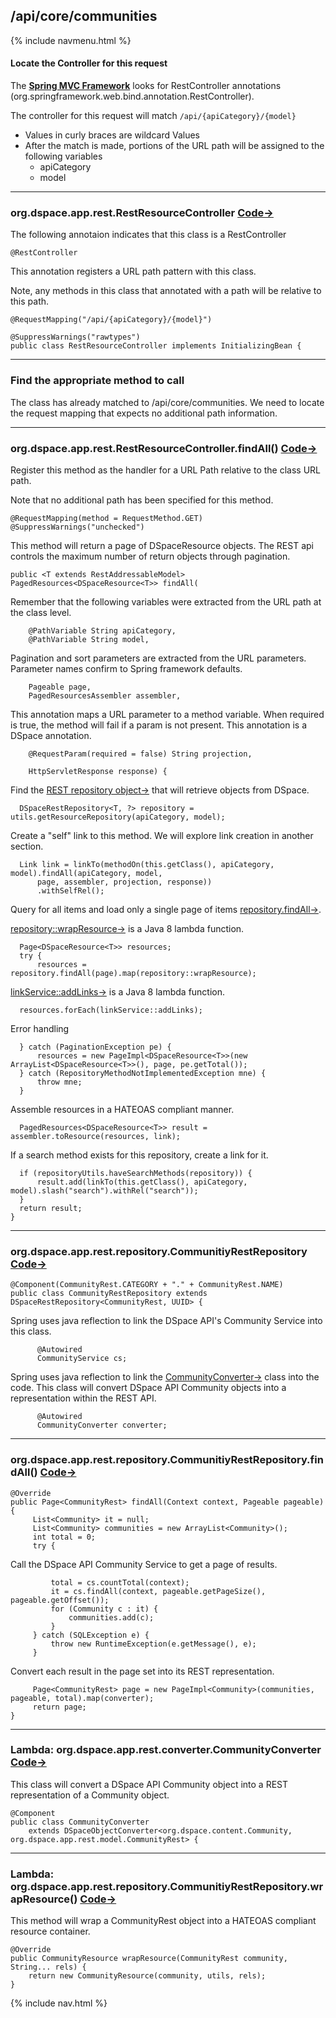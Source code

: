 ## /api/core/communities
{% include navmenu.html %}
#### Locate the Controller for this request
The __[Spring MVC Framework](https://docs.spring.io/spring/docs/current/spring-framework-reference/web.htm)__ looks for RestController annotations (org.springframework.web.bind.annotation.RestController).

The controller for this request will match `/api/{apiCategory}/{model}`
- Values in curly braces are wildcard Values
- After the match is made, portions of the URL path will be assigned to the following variables
  - apiCategory
  - model

---
### org.dspace.app.rest.RestResourceController [Code&rarr;](https://github.com/DSpace/DSpace/blob/rest-tutorial/dspace-spring-rest/src/main/java/org/dspace/app/rest/RestResourceController.java#L84-L87")

The following annotaion indicates that this class is a RestController
```
@RestController
```
This annotation registers a URL path pattern with this class.

Note, any methods in this class that annotated with a path will be relative to this path.
```
@RequestMapping("/api/{apiCategory}/{model}")
```
```
@SuppressWarnings("rawtypes")
public class RestResourceController implements InitializingBean {
```

---

### Find the appropriate method to call

The class has already matched to /api/core/communities.  We need to locate the request mapping that expects no additional path information.

---
### org.dspace.app.rest.RestResourceController.findAll() [Code&rarr;](https://github.com/DSpace/DSpace/blob/rest-tutorial/dspace-spring-rest/src/main/java/org/dspace/app/rest/RestResourceController.java#L769-L787")

Register this method as the handler for a URL Path relative to the class URL path.  

Note that no additional path has been specified for this method.
```
@RequestMapping(method = RequestMethod.GET)
@SuppressWarnings("unchecked")
```
This method will return a page of DSpaceResource objects.
The REST api controls the maximum number of return objects through pagination.
```
public <T extends RestAddressableModel> PagedResources<DSpaceResource<T>> findAll(
```
Remember that the following variables were extracted from the URL path at the class level.
```
    @PathVariable String apiCategory,
    @PathVariable String model,
```
Pagination and sort parameters are extracted from the URL parameters.
Parameter names confirm to Spring framework defaults.
```
    Pageable page,
    PagedResourcesAssembler assembler,
```
This annotation maps a URL parameter to a method variable.
When required is true, the method will fail if a param is not present.
This annotation is a DSpace annotation.
```
    @RequestParam(required = false) String projection,
```
```
    HttpServletResponse response) {
```
Find the [REST repository object&rarr;](#rep) that will retrieve objects from DSpace.
```
  DSpaceRestRepository<T, ?> repository = utils.getResourceRepository(apiCategory, model);
```
Create a "self" link to this method.
We will explore link creation in another section.
```
  Link link = linkTo(methodOn(this.getClass(), apiCategory, model).findAll(apiCategory, model,
      page, assembler, projection, response))
      .withSelfRel();
```
Query for all items and load only a single page of items [repository.findAll&rarr;](#repfind).

[repository::wrapResource&rarr;](#wrap) is a Java 8 lambda function.

```
  Page<DSpaceResource<T>> resources;
  try {
      resources = repository.findAll(page).map(repository::wrapResource);
```
[linkService::addLinks&rarr;](#tbd) is a Java 8 lambda function.
```
  resources.forEach(linkService::addLinks);
```
Error handling
```
  } catch (PaginationException pe) {
      resources = new PageImpl<DSpaceResource<T>>(new ArrayList<DSpaceResource<T>>(), page, pe.getTotal());
  } catch (RepositoryMethodNotImplementedException mne) {
      throw mne;
  }
```
Assemble resources in a HATEOAS compliant manner.
```
  PagedResources<DSpaceResource<T>> result = assembler.toResource(resources, link);
```
If a search method exists for this repository, create a link for it.
```
  if (repositoryUtils.haveSearchMethods(repository)) {
      result.add(linkTo(this.getClass(), apiCategory, model).slash("search").withRel("search"));
  }
  return result;
}
```
---
### <a name="rep"></a>org.dspace.app.rest.repository.CommunitiyRestRepository [Code&rarr;](https://github.com/DSpace/DSpace/blob/rest-tutorial/dspace-spring-rest/src/main/java/org/dspace/app/rest/repository/CommunityRestRepository.java#L37)
```
@Component(CommunityRest.CATEGORY + "." + CommunityRest.NAME)
public class CommunityRestRepository extends DSpaceRestRepository<CommunityRest, UUID> {

```
Spring uses java reflection to link the DSpace API's Community Service into this class.
```
      @Autowired
      CommunityService cs;

```
Spring uses java reflection to link the [CommunityConverter&rarr;](#tbd) class into the code.
This class will convert DSpace API Community objects into a representation within the REST API.
```
      @Autowired
      CommunityConverter converter;
```
---
### <a name="repfind"></a>org.dspace.app.rest.repository.CommunitiyRestRepository.findAll() [Code&rarr;](https://github.com/DSpace/DSpace/blob/rest-tutorial/dspace-spring-rest/src/main/java/org/dspace/app/rest/repository/CommunityRestRepository.java#L63-L79)
```
@Override
public Page<CommunityRest> findAll(Context context, Pageable pageable) {
     List<Community> it = null;
     List<Community> communities = new ArrayList<Community>();
     int total = 0;
     try {
```
Call the DSpace API Community Service to get a page of results.
```      
         total = cs.countTotal(context);
         it = cs.findAll(context, pageable.getPageSize(), pageable.getOffset());
         for (Community c : it) {
             communities.add(c);
         }
     } catch (SQLException e) {
         throw new RuntimeException(e.getMessage(), e);
     }
```
Convert each result in the page set into its REST representation.
```     
     Page<CommunityRest> page = new PageImpl<Community>(communities, pageable, total).map(converter);
     return page;
}
```
---
### <a name="convert"></a>Lambda: org.dspace.app.rest.converter.CommunityConverter [Code&rarr;](https://github.com/DSpace/DSpace/blob/rest-tutorial/dspace-spring-rest/src/main/java/org/dspace/app/rest/converter/CommunityConverter.java#L27-L29)
This class will convert a DSpace API Community object into a REST representation of a Community object.
```
@Component
public class CommunityConverter
    extends DSpaceObjectConverter<org.dspace.content.Community, org.dspace.app.rest.model.CommunityRest> {
```
---
### <a name="wrap"></a>Lambda: org.dspace.app.rest.repository.CommunitiyRestRepository.wrapResource() [Code&rarr;](https://github.com/DSpace/DSpace/blob/rest-tutorial/dspace-spring-rest/src/main/java/org/dspace/app/rest/repository/CommunityRestRepository.java#L121-L124)
This method will wrap a CommunityRest object into a HATEOAS compliant resource container.
```
@Override
public CommunityResource wrapResource(CommunityRest community, String... rels) {
    return new CommunityResource(community, utils, rels);
}
```  
{% include nav.html %}
